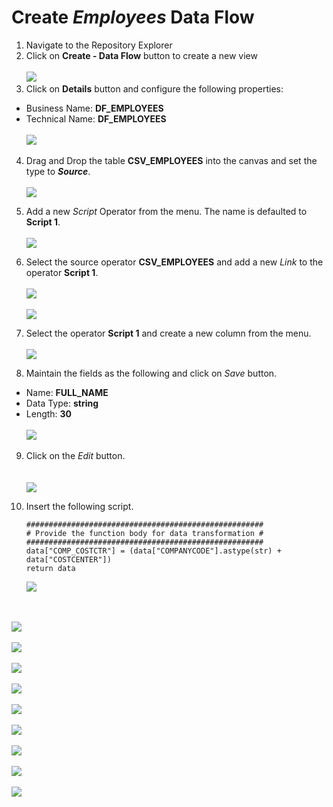 # Create <i>Employees </i> Data Flow

1. Navigate to the Repository Explorer
2. Click on **Create - Data Flow** button to create a new view
  <br><br>![](../images/employee_dataflow_01.png)
3. Click on **Details** button and configure the following properties:
  - Business Name: **DF_EMPLOYEES**
  - Technical Name: **DF_EMPLOYEES**
  <br><br>![](../images/employee_dataflow_02.png)

4. Drag and Drop the table **CSV_EMPLOYEES** into the canvas and set the type to **_Source_**. 
  <br><br>![](../images/employee_dataflow_03.png)

5. Add a new _Script_ Operator from the menu. The name is defaulted to **Script 1**.
  <br><br>![](../images/employee_dataflow_04.png)

6. Select the source operator **CSV_EMPLOYEES** and add a new _Link_ to the operator **Script 1**.
  <br><br>![](../images/employee_dataflow_05.png)
  <br><br>![](../images/employee_dataflow_06.png)

7. Select the operator **Script 1** and create a new column from the menu.
  <br><br>![](../images/employee_dataflow_07.png)

8. Maintain the fields as the following and click on _Save_ button.
  - Name: **FULL_NAME**
  - Data Type: **string**
  - Length: **30**
  <br><br>![](../images/employee_dataflow_08.png)
  

9. Click on the _Edit_ button.  
  <br><br>![](../images/employee_dataflow_09.png)

10. Insert the following script.
    ```
    #####################################################
    # Provide the function body for data transformation #
    #####################################################
    data["COMP_COSTCTR"] = (data["COMPANYCODE"].astype(str) +  data["COSTCENTER"])   
    return data
    ```
    ![](../images/employee_dataflow_10.png)






<br><br>![](../images/employee_dataflow_11.png)
<br><br>![](../images/employee_dataflow_12.png)
<br><br>![](../images/employee_dataflow_13.png)
<br><br>![](../images/employee_dataflow_14.png)
<br><br>![](../images/employee_dataflow_15.png)
<br><br>![](../images/employee_dataflow_16.png)
<br><br>![](../images/employee_dataflow_17.png)
<br><br>![](../images/employee_dataflow_18.png)
<br><br>![](../images/employee_dataflow_19.png)



